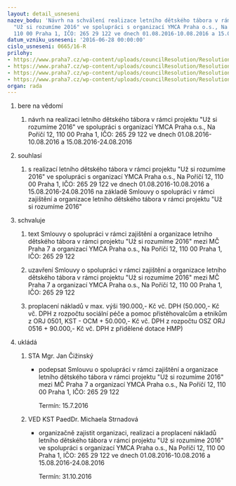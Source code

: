 ```yaml
---
layout: detail_usneseni
nazev_bodu: 'Návrh na schválení realizace letního dětského tábora v rámci projektu
  "Už si rozumíme 2016" ve spolupráci s organizací YMCA Praha o.s., Na Poříčí 12,
  110 00 Praha 1, IČO: 265 29 122 ve dnech 01.08.2016-10.08.2016 a 15.08.2016-24.08.2016'
datum_vzniku_usneseni: '2016-06-28 00:00:00'
cislo_usneseni: 0665/16-R
prilohy:
- https://www.praha7.cz/wp-content/uploads/councilResolution/Resolutions/27926/export/duvodovazpravaverejna~78776.doc
- https://www.praha7.cz/wp-content/uploads/councilResolution/Resolutions/27926/export/SmlouvaYMCA~78775.doc
- https://www.praha7.cz/wp-content/uploads/councilResolution/Resolutions/27926/export/vypis748409~78774.pdf
- https://www.praha7.cz/wp-content/uploads/councilResolution/Resolutions/27926/export/export~298351.pdf
organ: rada
---
```

<OL class=urzList_view id=urzList>
<LI class=urzClass1><SPAN name="1">bere na vědomí</SPAN> 
<OL class=urzOlClass>
<LI class=urzClass2 style="TEXT-ALIGN: left"><SPAN>
<P>návrh na realizaci letního dětského tábora v rámci projektu "Už si rozumíme 2016" ve spolupráci s organizací YMCA Praha o.s., Na Poříčí 12, 110 00 Praha 1, IČO: 265 29 122 ve dnech 01.08.2016-10.08.2016 a 15.08.2016-24.08.2016</P></SPAN></LI></OL></LI>
<LI class=urzClass1><SPAN name="26">souhlasí</SPAN> 
<OL class=urzOlClass>
<LI class=urzClass2 style="TEXT-ALIGN: left"><SPAN>
<P>s realizací letního dětského tábora v rámci projektu "Už si rozumíme 2016" ve spolupráci s organizací YMCA Praha o.s., Na Poříčí 12, 110 00 Praha 1, IČO: 265 29 122 ve dnech 01.08.2016-10.08.2016 a 15.08.2016-24.08.2016 na základě Smlouvy o spolupráci v rámci zajištění a organizace letního dětského tábora v rámci projektu "Už si rozumíme 2016"</P></SPAN></LI></OL></LI>
<LI class=urzClass1><SPAN name="24">schvaluje</SPAN> 
<OL class=urzOlClass>
<LI class=urzClass2 style="TEXT-ALIGN: left"><SPAN>
<P>text Smlouvy o spolupráci v rámci zajištění a organizace letního dětského tábora v rámci projektu "Už si rozumíme 2016" mezi MČ Praha 7 a organizací YMCA Praha o.s., Na Poříčí 12, 110 00 Praha 1, IČO: 265 29 122</P></SPAN></LI>
<LI class=urzClass2 style="TEXT-ALIGN: left"><SPAN>
<P>uzavření Smlouvy o spolupráci v rámci zajištění a organizace letního dětského tábora v rámci projektu "Už si rozumíme 2016" mezi MČ Praha 7 a organizací YMCA Praha o.s., Na Poříčí 12, 110 00 Praha 1, IČO: 265 29 122</P></SPAN></LI>
<LI class=urzClass2 style="TEXT-ALIGN: left"><SPAN>
<P>proplacení nákladů v max. výši 190.000,- Kč vč. DPH (50.000,- Kč vč. DPH z rozpočtu sociální péče a pomoc přistěhovalcům a etnikům z ORJ 0501, KST - OCM + 50.000,- Kč vč. DPH z rozpočtu&nbsp;OSZ ORJ 0516&nbsp;+ 90.000,- Kč vč. DPH&nbsp;z přidělené dotace HMP)</P></SPAN></LI></OL></LI>
<LI class=urzClass1 id=urzUkoly><SPAN name="1">ukládá</SPAN>
<OL class=urzOlClass>
<LI class=urzClass2><SPAN>
<P>STA Mgr. Jan Čižinský</P></SPAN>
<UL class=urzUlClass>
<LI class=urzClass3><SPAN>
<P>podepsat Smlouvu o spolupráci v rámci zajištění a organizace letního dětského tábora v rámci projektu "Už si rozumíme 2016" mezi MČ Praha 7 a organizací YMCA Praha o.s., Na Poříčí 12, 110 00 Praha 1, IČO: 265 29 122</P></SPAN><SPAN class=urzUkolTermin>Termín:&nbsp;15.7.2016</SPAN></LI></UL></LI>
<LI class=urzClass2><SPAN>
<P>VED KST PaedDr. Michaela Strnadová</P></SPAN>
<UL class=urzUlClass>
<LI class=urzClass3><SPAN>
<P>organizačně zajistit organizaci, realizaci a proplacení nákladů letního dětského tábora v rámci projektu "Už si rozumíme 2016" ve spolupráci s organizací YMCA Praha o.s., Na Poříčí 12, 110 00 Praha 1, IČO: 265 29 122 ve dnech 01.08.2016-10.08.2016 a 15.08.2016-24.08.2016</P></SPAN><SPAN class=urzUkolTermin>Termín:&nbsp;31.10.2016</SPAN></LI></UL></LI></OL></LI></OL>